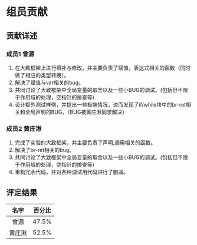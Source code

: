 # 组员贡献

## 贡献详述

### 成员1 曾源

1. 在大致框架上进行填补与修改，并主要负责了赋值，表达式相关的函数（同时做了相应的类型转换）。
2. 解决了赋值与var相关的bug。
3. 共同讨论了大致框架中全局变量的取舍以及一些小BUG的调试。(包括但不限于作用域的处理，空指针的排查等)
4. 设计额外测试样例，并提出一些极端情况，进而发现了if/while块中的br-ret相关和全局声明的BUG。（BUG被黄庄湫同学解决）
### 成员2 黄庄湫

1. 完成了实验的大致框架，并主要负责了声明,调用相关的函数。
2. 解决了br-ret相关的bug。
3. 共同讨论了大致框架中全局变量的取舍以及一些小BUG的调试。(包括但不限于作用域的处理，空指针的排查等)
4. 重构冗余代码，并对各种调试用代码进行了删减。

## 评定结果

|名字|百分比|
|:-:|:-:|
|曾源|47.5%|
|黄庄湫|52.5%|


